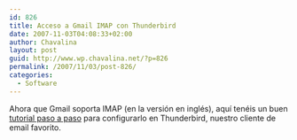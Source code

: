 ```yaml
---
id: 826
title: Acceso a Gmail IMAP con Thunderbird
date: 2007-11-03T04:08:33+02:00
author: Chavalina
layout: post
guid: http://www.wp.chavalina.net/?p=826
permalink: /2007/11/03/post-826/
categories:
  - Software
---
```

Ahora que Gmail soporta IMAP (en la versión en inglés), aqu&iacute; tenéis un buen <a href="http://dogmafobia.com/2007/11/02/accede-a-gmail-desde-thunderbird-mediante-el-protocolo-imap/" target="_blank">tutorial paso a paso</a> para configurarlo en Thunderbird, nuestro cliente de email favorito.